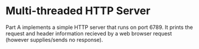 # Multi-threaded HTTP Server
Part A implements a simple HTTP server that runs on port 6789. It prints the request and header information recieved by a web browser request (however supplies/sends no response).